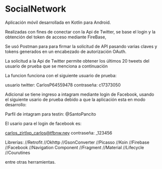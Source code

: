 # SocialNetwork

Aplicación móvil desarrollada en Kotlin para Android.

Realizadas con fines de conectar con la Api de Twitter, se  base el login y la obtención del token de acceso mediante FireBase, 

Se usó Postman para para firmar la solicitud de API pasando varias claves y tokens generados en un encabezado de autorización OAuth.

La solicitud a la Api de Twitter permite obtener los últimos 20 tweets del usuario de prueba que se menciona a continuación

La funcion funciona con el siguiente usuario de prueba:

usuario twitter: CarlosP64559478
contraseña: c17373050

Adicional se tiene ingreso a intagram mediante login de Facebook, usando el siguiente usario de prueba debido a que la aplicación esta en modo desarrollo:

Parfil de intagram para testin: @SantoPancito

El usario para el login de facebook es:

carlos_zirtlxp_carlos@tfbnw.ney
contraseña: _123456

Librerías: 
//Retrofit
//Okhttp
//GsonConverter
//Picasso
//Koin
//Firebase
//Facebook
//Navigation Component
//Fragment
//Material 
//Lifecycle
//Courutines

entre otras herramientas.





